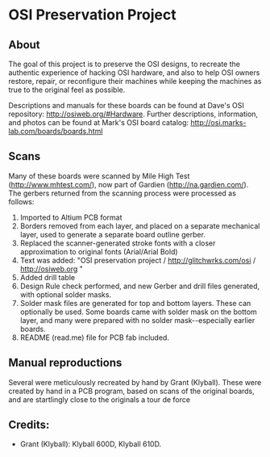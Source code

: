 # OSI Preservation Project

## About

The goal of this project is to preserve the OSI designs, to recreate the authentic experience of hacking OSI hardware,
and also to help OSI owners restore, repair, or reconfigure their machines while keeping the machines as true to the original
feel as possible.

Descriptions and manuals for these boards can be found at Dave's OSI repository: http://osiweb.org/#Hardware.  Further descriptions, information, and photos can be found at Mark's OSI board catalog: http://osi.marks-lab.com/boards/boards.html

## Scans
Many of these boards were scanned by Mile High Test (http://www.mhtest.com/), now part of Gardien (http://na.gardien.com/). The gerbers
returned from the scanning process were processed as follows:
1.	Imported to Altium PCB format
2.	Borders removed from each layer, and placed on a separate mechanical layer, used to generate a separate board outline gerber.
3.	Replaced the scanner-generated stroke fonts with a closer approximation to original fonts (Arial/Arial Bold) 
4.	Text was added: "OSI preservation project / http://glitchwrks.com/osi / http://osiweb.org "
5.	Added drill table
6.	Design Rule check performed, and new Gerber and drill files generated, with optional solder masks.
7.	Solder mask files are generated for top and bottom layers.  These can optionally be used.  Some boards came with solder mask on the bottom 
layer, and many were prepared with no solder mask--especially earlier boards.
8.	README (read.me) file for PCB fab included.

## Manual reproductions
Several
were meticulously recreated by hand by Grant (Klyball).  These were created by hand in a PCB program, based on scans of the original boards,
and are startlingly close to the originals a tour de force

## Credits:

- Grant (Klyball): Klyball 600D, Klyball 610D.
